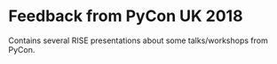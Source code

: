 # Feedback from PyCon UK 2018

Contains several RISE presentations about some talks/workshops from PyCon. 
